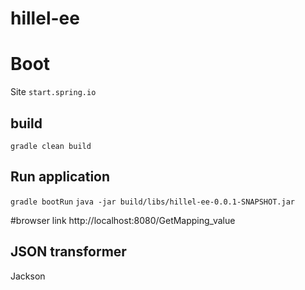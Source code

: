 # hillel-ee

# Boot
Site `start.spring.io`

## build
`gradle clean build`

## Run application
`gradle bootRun`
`java -jar build/libs/hillel-ee-0.0.1-SNAPSHOT.jar`

#browser link
http://localhost:8080/GetMapping_value

## JSON transformer
Jackson